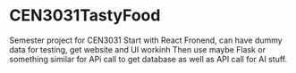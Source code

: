 # CEN3031TastyFood
Semester project for CEN3031
Start with React Fronend, can have dummy data for testing, get website and UI workinh
Then use maybe Flask or something similar for APi call to get database as well as API call for AI stuff.
